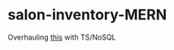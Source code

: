 # salon-inventory-MERN
Overhauling [this](https://github.com/NickCheney/Salon-Inventory-Management) with TS/NoSQL
